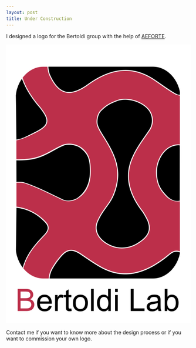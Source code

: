 ```yaml
---
layout: post
title: Under Construction
---
```


I designed a logo for the Bertoldi group with the help of [AEFORTE](https://antonioeliaforte.com/).

![](/images/bertoldi_logo.png)

Contact me if you want to know more about the design process or if you want to commission your own logo. 
